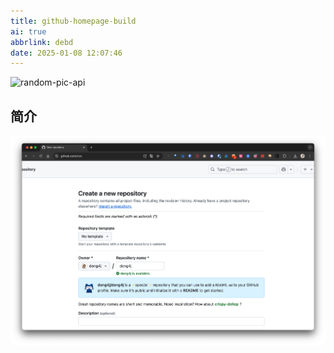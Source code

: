 ```yaml
---
title: github-homepage-build
ai: true
abbrlink: debd
date: 2025-01-08 12:07:46
---
```


<!-- markdownlint-disable-next-line MD033 -->
<meta name="referrer" content="no-referrer"/>

![random-pic-api](https://cover.dong4j.ink:1024)

## 简介





![CleanShot X 2025-01-08 12.06.33](./github-homepage-build/11.png)


<!-- 
https://github.com/zylele/social-readme?tab=readme-ov-file
-->